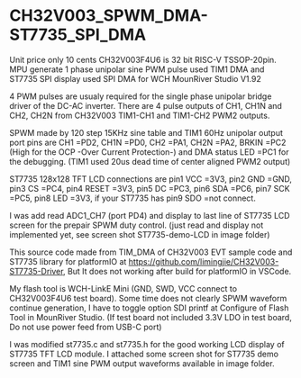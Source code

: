 # CH32V003_SPWM_DMA-ST7735_SPI_DMA

Unit price only 10 cents CH32V003F4U6 is 32 bit RISC-V TSSOP-20pin. 
MPU generate 1 phase unipolar sine PWM pulse used TIM1 DMA and ST7735 SPI display used SPI DMA for WCH MounRiver Studio V1.92

4 PWM pulses are usualy required for the single phase unipolar bridge driver of the DC-AC inverter.
There are 4 pulse outputs of CH1, CH1N and CH2, CH2N from CH32V003 TIM1-CH1 and TIM1-CH2 PWM2 outputs.

SPWM made by 120 step 15KHz sine table and TIM1 60Hz unipolar output port pins are CH1 =PD2, CH1N =PD0, CH2 =PA1, CH2N =PA2, BRKIN =PC2 (High for the OCP -Over Current Protection-) and DMA status LED =PC1 for the debugging. (TIM1 used 20us dead time of center aligned PWM2 output)

ST7735 128x128 TFT LCD connections are pin1 VCC =3V3, pin2 GND =GND, pin3 CS =PC4, pin4 RESET =3V3, pin5 DC =PC3, pin6 SDA =PC6, pin7 SCK =PC5, pin8 LED =3V3, if your ST7735 has pin9 SDO =not connect.

I was add read ADC1_CH7 (port PD4) and display to last line of ST7735 LCD screen for the prepair SPWM duty control. (just read and display not implemented yet, see screen shot ST7735-demo-LCD in image folder)  

This source code made from TIM_DMA of CH32V003 EVT sample code and ST7735 library for platformIO at https://github.com/limingjie/CH32V003-ST7735-Driver, But It does not working after build for platformIO in VSCode.

My flash tool is WCH-LinkE Mini (GND, SWD, VCC connect to CH32V003F4U6 test board).
Some time does not clearly SPWM waveform continue generation, I have to toggle option SDI printf at Configure of Flash Tool in MounRiver Studio. (If test board not included 3.3V LDO in test board, Do not use power feed from USB-C port)

I was modified st7735.c and st7735.h for the good working LCD display of ST7735 TFT LCD module.
I attached some screen shot for ST7735 demo screen and TIM1 sine PWM output waveforms available in image folder.
